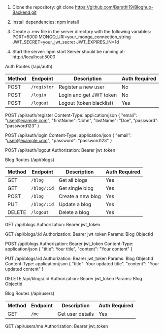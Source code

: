 
1. Clone the repository:
   git clone https://github.com/Barathi19/Bloghub-Backend.git

2. Install dependencies:
npm install

3. Create a .env file in the server directory with the following variables:
PORT=5000
MONGO_URI=your_mongo_connection_string
JWT_SECRET=your_jwt_secret
JWT_EXPIRES_IN=1d

4. Start the server:
npm start
Server should be running at: http://localhost:5000


Auth Routes (/api/auth)

| Method | Endpoint    | Description              | Auth Required |
| ------ | ----------- | ------------------------ | ------------- |
| POST   | `/register` | Register a new user      | No            |
| POST   | `/login`    | Login and get JWT token  | No            |
| POST   | `/logout`   | Logout (token blacklist) | Yes           |

POST /api/auth/register
Content-Type: application/json
{
  "email": "user@example.com",
  "firstName": "John",
  "lastName": "Doe",
  "password": "password123"
}

POST /api/auth/login
Content-Type: application/json
{
  "email": "user@example.com",
  "password": "password123"
}

POST /api/auth/logout
Authorization: Bearer jwt_token


Blog Routes (/api/blogs)

| Method   | Endpoint       | Description         | Auth Required |
| ------   | -----------    | --------------------| ------------- |
| GET      | `/blog`        | Get all blogs       | Yes           |
| GET      | `/blog/:id`    | Get single blog     | Yes           |
| POST     | `/blog`        | Create a new blog   | Yes           |
| PUT      | `/blog/:id`    | Update a blog       | Yes           |
| DELETE   | `/logout`      | Delete a blog       | Yes           |

GET /api/blogs
Authorization: Bearer jwt_token

GET /api/blogs/:id
Authorization: Bearer jwt_token
Params: Blog ObjectId

POST /api/blogs
Authorization: Bearer jwt_token
Content-Type: application/json
{
  "title": Your title",
  "content": "Your content"
}


PUT /api/blogs/:id
Authorization: Bearer jwt_token
Params: Blog ObjectId
Content-Type: application/json
{
  "title": Your updated title",
  "content": "Your updated content"
}

DELETE /api/blogs/:id
Authorization: Bearer jwt_token
Params: Blog ObjectId

Blog Routes (/api/users)

| Method   | Endpoint       | Description         | Auth Required |
| ------   | -----------    | --------------------| ------------- |
| GET      | `/me`          | Get user details    | Yes           |

GET /api/users/me
Authorization: Bearer jwt_token